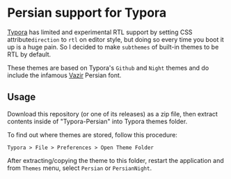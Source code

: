# Persian support for Typora

[Typora](https://typora.io) has limited and experimental RTL support by setting CSS attribute`direction` to `rtl` on editor style, but doing so every time you boot it up is a huge pain. So I decided to make `subthemes` of built-in themes to be RTL by default.

These themes are based on Typora's `Github` and `Night` themes and do include the infamous [Vazir](https://rastikerdar.github.io/vazir-font/) Persian font.

## Usage

Download this repository (or one of its releases) as a zip file, then extract contents inside of "Typora-Persian" into Typora themes folder.

To find out where themes are stored, follow this procedure:

```
Typora > File > Preferences > Open Theme Folder
```

After extracting/copying the theme to this folder, restart the application and from `Themes` menu, select `Persian` or `PersianNight`.